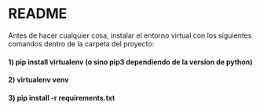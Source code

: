 # README
Antes de hacer cualquier cosa, instalar el entorno virtual con los
siguientes comandos dentro de la carpeta del proyecto:
#### 1) pip install virtualenv (o sino pip3 dependiendo de la version de python)
#### 2) virtualenv venv
#### 3) pip install -r requirements.txt